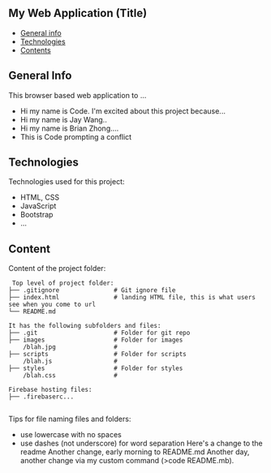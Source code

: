 ## My Web Application (Title)

- [General info](#general-info)
- [Technologies](#technologies)
- [Contents](#content)

## General Info

This browser based web application to ...

- Hi my name is Code. I'm excited about this project because...
- Hi my name is Jay Wang..
- Hi my name is Brian Zhong....
- This is Code prompting a conflict

## Technologies

Technologies used for this project:

- HTML, CSS
- JavaScript
- Bootstrap
- ...

## Content

Content of the project folder:

```
 Top level of project folder:
├── .gitignore               # Git ignore file
├── index.html               # landing HTML file, this is what users see when you come to url
└── README.md

It has the following subfolders and files:
├── .git                     # Folder for git repo
├── images                   # Folder for images
    /blah.jpg                #
├── scripts                  # Folder for scripts
    /blah.js                 #
├── styles                   # Folder for styles
    /blah.css                #

Firebase hosting files:
├── .firebaserc...


```

Tips for file naming files and folders:

- use lowercase with no spaces
- use dashes (not underscore) for word separation
Here's a change to the readme 
Another change, early morning to README.md 
Another day, another change via my custom command (>code README.mb).
